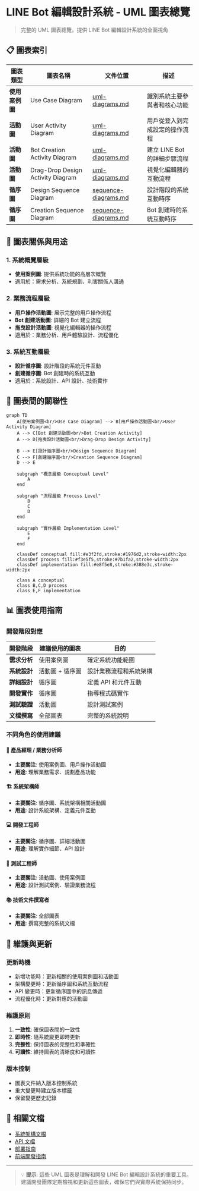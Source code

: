 # LINE Bot 編輯設計系統 - UML 圖表總覽

> 完整的 UML 圖表總覽，提供 LINE Bot 編輯設計系統的全面視角

## 📋 圖表索引

| 圖表類型 | 圖表名稱 | 文件位置 | 描述 |
|---------|---------|---------|------|
| **使用案例圖** | Use Case Diagram | [uml-diagrams.md](./uml-diagrams.md#1-使用案例圖-use-case-diagram) | 識別系統主要參與者和核心功能 |
| **活動圖** | User Activity Diagram | [uml-diagrams.md](./uml-diagrams.md#2-用戶操作活動圖-user-activity-diagram) | 用戶從登入到完成設定的操作流程 |
| **活動圖** | Bot Creation Activity Diagram | [uml-diagrams.md](./uml-diagrams.md#3-建立-line-bot-流程活動圖) | 建立 LINE Bot 的詳細步驟流程 |
| **活動圖** | Drag-Drop Design Activity Diagram | [uml-diagrams.md](./uml-diagrams.md#4-拖曳式設計活動圖) | 視覺化編輯器的互動流程 |
| **循序圖** | Design Sequence Diagram | [sequence-diagrams.md](./sequence-diagrams.md#1-設計-line-bot-系統循序圖) | 設計階段的系統互動時序 |
| **循序圖** | Creation Sequence Diagram | [sequence-diagrams.md](./sequence-diagrams.md#2-建立-line-bot-系統循序圖) | Bot 創建時的系統互動時序 |

## 🎯 圖表關係與用途

### 1. 系統概覽層級
- **使用案例圖**: 提供系統功能的高層次概覽
- 適用於：需求分析、系統規劃、利害關係人溝通

### 2. 業務流程層級
- **用戶操作活動圖**: 展示完整的用戶操作流程
- **Bot 創建活動圖**: 詳細的 Bot 建立流程
- **拖曳設計活動圖**: 視覺化編輯器的操作流程
- 適用於：業務分析、用戶體驗設計、流程優化

### 3. 系統互動層級
- **設計循序圖**: 設計階段的系統元件互動
- **創建循序圖**: Bot 創建時的系統互動
- 適用於：系統設計、API 設計、技術實作

## 🔄 圖表間的關聯性

```mermaid
graph TD
    A[使用案例圖<br/>Use Case Diagram] --> B[用戶操作活動圖<br/>User Activity Diagram]
    A --> C[Bot 創建活動圖<br/>Bot Creation Activity]
    A --> D[拖曳設計活動圖<br/>Drag-Drop Design Activity]
    
    B --> E[設計循序圖<br/>Design Sequence Diagram]
    C --> F[創建循序圖<br/>Creation Sequence Diagram]
    D --> E
    
    subgraph "概念層級 Conceptual Level"
        A
    end
    
    subgraph "流程層級 Process Level"
        B
        C
        D
    end
    
    subgraph "實作層級 Implementation Level"
        E
        F
    end
    
    classDef conceptual fill:#e3f2fd,stroke:#1976d2,stroke-width:2px
    classDef process fill:#f3e5f5,stroke:#7b1fa2,stroke-width:2px
    classDef implementation fill:#e8f5e8,stroke:#388e3c,stroke-width:2px
    
    class A conceptual
    class B,C,D process
    class E,F implementation
```

## 📊 圖表使用指南

### 開發階段對應

| 開發階段 | 建議使用的圖表 | 目的 |
|---------|---------------|------|
| **需求分析** | 使用案例圖 | 確定系統功能範圍 |
| **系統設計** | 活動圖 + 循序圖 | 設計業務流程和系統架構 |
| **詳細設計** | 循序圖 | 定義 API 和元件互動 |
| **開發實作** | 循序圖 | 指導程式碼實作 |
| **測試驗證** | 活動圖 | 設計測試案例 |
| **文檔撰寫** | 全部圖表 | 完整的系統說明 |

### 不同角色的使用建議

#### 🎨 產品經理 / 業務分析師
- **主要關注**: 使用案例圖、用戶操作活動圖
- **用途**: 理解業務需求、規劃產品功能

#### 🏗️ 系統架構師
- **主要關注**: 循序圖、系統架構相關活動圖
- **用途**: 設計系統架構、定義元件互動

#### 💻 開發工程師
- **主要關注**: 循序圖、詳細活動圖
- **用途**: 理解實作細節、API 設計

#### 🧪 測試工程師
- **主要關注**: 活動圖、使用案例圖
- **用途**: 設計測試案例、驗證業務流程

#### 📚 技術文件撰寫者
- **主要關注**: 全部圖表
- **用途**: 撰寫完整的系統文檔

## 🔧 維護與更新

### 更新時機
- 新增功能時：更新相關的使用案例圖和活動圖
- 架構變更時：更新循序圖和系統互動流程
- API 變更時：更新循序圖中的訊息傳遞
- 流程優化時：更新對應的活動圖

### 維護原則
1. **一致性**: 確保圖表間的一致性
2. **即時性**: 隨系統變更即時更新
3. **完整性**: 保持圖表的完整性和準確性
4. **可讀性**: 維持圖表的清晰度和可讀性

### 版本控制
- 圖表文件納入版本控制系統
- 重大變更時建立版本標籤
- 保留變更歷史記錄

## 📝 相關文檔

- [系統架構文檔](../architecture/)
- [API 文檔](../api/)
- [部署指南](../deployment/)
- [前端開發指南](../frontend/)

---

> 💡 **提示**: 這些 UML 圖表是理解和開發 LINE Bot 編輯設計系統的重要工具。建議開發團隊定期檢視和更新這些圖表，確保它們與實際系統保持同步。
